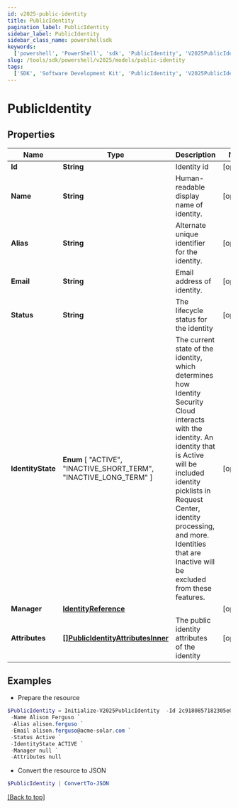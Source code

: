 ```yaml
---
id: v2025-public-identity
title: PublicIdentity
pagination_label: PublicIdentity
sidebar_label: PublicIdentity
sidebar_class_name: powershellsdk
keywords:
  ['powershell', 'PowerShell', 'sdk', 'PublicIdentity', 'V2025PublicIdentity']
slug: /tools/sdk/powershell/v2025/models/public-identity
tags:
  ['SDK', 'Software Development Kit', 'PublicIdentity', 'V2025PublicIdentity']
---
```


# PublicIdentity

## Properties

| Name | Type | Description | Notes |
| --- | --- | --- | --- |
| **Id** | **String** | Identity id | [optional] |
| **Name** | **String** | Human-readable display name of identity. | [optional] |
| **Alias** | **String** | Alternate unique identifier for the identity. | [optional] |
| **Email** | **String** | Email address of identity. | [optional] |
| **Status** | **String** | The lifecycle status for the identity | [optional] |
| **IdentityState** | **Enum** [ "ACTIVE", "INACTIVE_SHORT_TERM", "INACTIVE_LONG_TERM" ] | The current state of the identity, which determines how Identity Security Cloud interacts with the identity. An identity that is Active will be included identity picklists in Request Center, identity processing, and more. Identities that are Inactive will be excluded from these features. | [optional] |
| **Manager** | [**IdentityReference**](identity-reference) |  | [optional] |
| **Attributes** | [**[]PublicIdentityAttributesInner**](public-identity-attributes-inner) | The public identity attributes of the identity | [optional] |

## Examples

- Prepare the resource

```powershell
$PublicIdentity = Initialize-V2025PublicIdentity  -Id 2c9180857182305e0171993735622948 `
 -Name Alison Ferguso `
 -Alias alison.ferguso `
 -Email alison.ferguso@acme-solar.com `
 -Status Active `
 -IdentityState ACTIVE `
 -Manager null `
 -Attributes null
```

- Convert the resource to JSON

```powershell
$PublicIdentity | ConvertTo-JSON
```

[[Back to top]](#)

